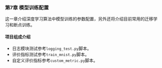 ### 第7章 模型训练配置

这一章介绍深度学习算法中模型训练的参数配置，另外还将介绍目前常用的迁移学习和断点训练。

#### 项目组成介绍
* 日志模块测试参考`logging_test.py`脚本。
* 评价指标测试参考`train_mnist.py`脚本。
* 自定义评价指标参考`custom_metric.py`脚本。